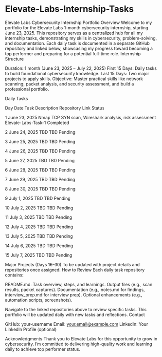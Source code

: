 # Elevate-Labs-Internship-Tasks

Elevate Labs Cybersecurity Internship Portfolio
Overview
Welcome to my portfolio for the Elevate Labs 1-month cybersecurity internship, starting June 23, 2025. This repository serves as a centralized hub for all my internship tasks, demonstrating my skills in cybersecurity, problem-solving, and documentation. Each daily task is documented in a separate GitHub repository and linked below, showcasing my progress toward becoming a top performer and preparing for a potential full-time role.
Internship Structure

Duration: 1 month (June 23, 2025 – July 22, 2025)
First 15 Days: Daily tasks to build foundational cybersecurity knowledge.
Last 15 Days: Two major projects to apply skills.
Objective: Master practical skills like network scanning, packet analysis, and security assessment, and build a professional portfolio.

Daily Tasks



Day
Date
Task Description
Repository Link
Status



1
June 23, 2025
Nmap TCP SYN scan, Wireshark analysis, risk assessment
Elevate-Labs-Task-1
Completed


2
June 24, 2025
TBD
TBD
Pending


3
June 25, 2025
TBD
TBD
Pending


4
June 26, 2025
TBD
TBD
Pending


5
June 27, 2025
TBD
TBD
Pending


6
June 28, 2025
TBD
TBD
Pending


7
June 29, 2025
TBD
TBD
Pending


8
June 30, 2025
TBD
TBD
Pending


9
July 1, 2025
TBD
TBD
Pending


10
July 2, 2025
TBD
TBD
Pending


11
July 3, 2025
TBD
TBD
Pending


12
July 4, 2025
TBD
TBD
Pending


13
July 5, 2025
TBD
TBD
Pending


14
July 6, 2025
TBD
TBD
Pending


15
July 7, 2025
TBD
TBD
Pending


Major Projects (Days 16–30)
To be updated with project details and repositories once assigned.
How to Review
Each daily task repository contains:

README.md: Task overview, steps, and learnings.
Output files (e.g., scan results, packet captures).
Documentation (e.g., notes.md for findings, interview_prep.md for interview prep).
Optional enhancements (e.g., automation scripts, screenshots).

Navigate to the linked repositories above to review specific tasks. This portfolio will be updated daily with new tasks and reflections.
Contact

GitHub: your-username
Email: your.email@example.com
LinkedIn: Your LinkedIn Profile (optional)

Acknowledgments
Thank you to Elevate Labs for this opportunity to grow in cybersecurity. I’m committed to delivering high-quality work and learning daily to achieve top performer status.
